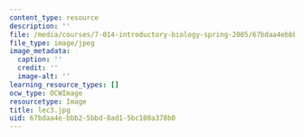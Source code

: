 ```yaml
---
content_type: resource
description: ''
file: /media/courses/7-014-introductory-biology-spring-2005/67bdaa4ebbb25bbd8ad15bc100a378b0_lec3.jpg
file_type: image/jpeg
image_metadata:
  caption: ''
  credit: ''
  image-alt: ''
learning_resource_types: []
ocw_type: OCWImage
resourcetype: Image
title: lec3.jpg
uid: 67bdaa4e-bbb2-5bbd-8ad1-5bc100a378b0
---
```

